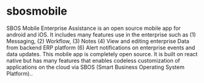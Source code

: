 # sbosmobile

SBOS Mobile Enterprise Assistance is an open source mobile app for android and iOS. It includes many features use in the enterprise such as (1) Messaging, (2) Workflow, (3) Notes (4) View and editing enterprise Data from backend ERP platform (6) Alert notifications on enterprise events and data updates. This mobile app is completely open source. It is built on react native but has many features that enables codeless customization of applications on the cloud via SBOS (Smart Business Operating System Platform)..
